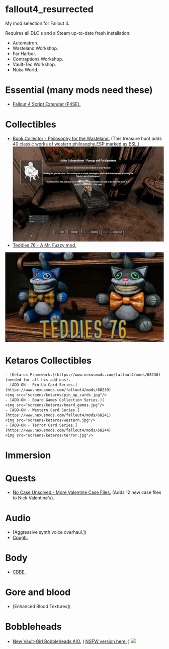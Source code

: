 # fallout4_resurrected

My mod selection for Fallout 4.

Requires all DLC's and a Steam up-to-date fresh installation:
  - Automatron.
  - Wasteland Workshop.
  - Far Harbor.
  - Contraptions Workshop.
  - Vault-Tec Workshop.
  - Nuka World.

# Essential (many mods need these)

  - [Fallout 4 Script Extender (F4SE).](https://www.nexusmods.com/fallout4/mods/42147?tab=files)

# Collectibles
  - [Book Collector - Philosophy for the Wasteland.](https://www.nexusmods.com/fallout4/mods/72568) (This treasure hunt adds 40 classic works of western philosophy.ESP marked as ESL.)
    <img src="collectibles/philosophy_books.jpg"/>
  - [Teddies 76 - A Mr. Fuzzy mod.](https://www.nexusmods.com/fallout4/mods/57424)
  <img src="collectibles/teddies.jpg"/>

# Ketaros Collectibles
    - [Ketaros Framework.](https://www.nexusmods.com/fallout4/mods/68236) (needed for all his add-ons).
    - [ADD-ON - Pin-Up Card Series.](https://www.nexusmods.com/fallout4/mods/68239)
    <img src="screens/ketaros/pin_up_cards.jpg"/>
    - [ADD-ON - Board Games Collection Series.](
    <img src="screens/ketaros/board_games.jpg"/>
    - [ADD-ON - Western Card Series.](https://www.nexusmods.com/fallout4/mods/68241)
    <img src="screens/ketaros/western.jpg"/>
    - [ADD-ON - Terror Card Series.](https://www.nexusmods.com/fallout4/mods/68244)
    <img src="screens/ketaros/terror.jpg"/>

# Immersion

# Quests
  - [No Case Unsolved - More Valentine Case Files.](https://www.nexusmods.com/fallout4/mods/58654) (Adds 12 new case files to Nick Valentine's).

# Audio
  - [Aggressive synth voice overhaul.](
  - [Cough.](https://www.nexusmods.com/fallout4/mods/49235)

# Body
  - [CBBE.](https://www.nexusmods.com/fallout4/mods/15)

# Gore and blood
  - [Enhanced Blood Textures](

# Bobbleheads
  - [New Vault-Girl Bobbleheads AIO.](https://www.nexusmods.com/fallout4/mods/60833) ( [NSFW version here.](https://www.nexusmods.com/fallout4/mods/63047) )
    <img src="screens/bobbleheads/1.jpg"/>

